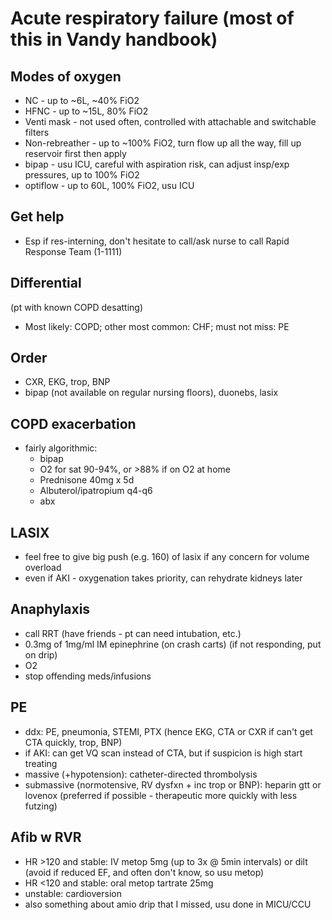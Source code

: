 # Acute respiratory failure (most of this in Vandy handbook)

## Modes of oxygen

- NC - up to ~6L, ~40% FiO2
- HFNC - up to ~15L, 80% FiO2
- Venti mask - not used often, controlled with attachable and switchable filters
- Non-rebreather - up to ~100% FiO2, turn flow up all the way, fill up reservoir first then apply
- bipap - usu ICU, careful with aspiration risk, can adjust insp/exp pressures, up to 100% FiO2
- optiflow - up to 60L, 100% FiO2, usu ICU

## Get help

- Esp if res-interning, don't hesitate to call/ask nurse to call Rapid Response Team (1-1111)

## Differential

(pt with known COPD desatting)

- Most likely: COPD; other most common: CHF; must not miss: PE

## Order

- CXR, EKG, trop, BNP
- bipap (not available on regular nursing floors), duonebs, lasix


## COPD exacerbation

- fairly algorithmic:
    - bipap
    - O2 for sat 90-94%, or >88% if on O2 at home
    - Prednisone 40mg x 5d
    - Albuterol/ipatropium q4-q6
    - abx


## LASIX

- feel free to give big push (e.g. 160) of lasix if any concern for volume overload
- even if AKI - oxygenation takes priority, can rehydrate kidneys later

## Anaphylaxis

- call RRT (have friends - pt can need intubation, etc.)
- 0.3mg of 1mg/ml IM epinephrine (on crash carts) (if not responding, put on drip)
- O2
- stop offending meds/infusions


## PE

- ddx: PE, pneumonia, STEMI, PTX (hence EKG, CTA or CXR if can't get CTA quickly, trop, BNP)
- if AKI: can get VQ scan instead of CTA, but if suspicion is high start treating
- massive (+hypotension): catheter-directed thrombolysis
- submassive (normotensive, RV dysfxn + inc trop or BNP): heparin gtt or lovenox (preferred if possible - therapeutic more quickly with less futzing)

## Afib w RVR

- HR >120 and stable: IV metop 5mg (up to 3x @ 5min intervals) or dilt (avoid if reduced EF, and often don't know, so usu metop)
- HR <120 and stable: oral metop tartrate 25mg
- unstable: cardioversion
- also something about amio drip that I missed, usu done in MICU/CCU
